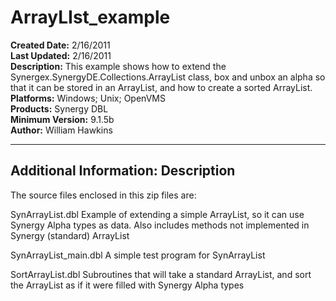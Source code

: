 # ArrayLIst_example<br />
**Created Date:** 2/16/2011<br />
**Last Updated:** 2/16/2011<br />
**Description:** This example shows how to extend the Synergex.SynergyDE.Collections.ArrayList class, box and unbox an alpha so that it can be stored in an ArrayList, and how to create a sorted ArrayList.<br />
**Platforms:** Windows; Unix; OpenVMS<br />
**Products:** Synergy DBL<br />
**Minimum Version:** 9.1.5b<br />
**Author:** William Hawkins
<hr>

**Additional Information:** Description
-----------

The source files enclosed in this zip files are:

SynArrayList.dbl
Example of extending a simple ArrayList, so it can use Synergy Alpha types as
data. Also includes methods not implemented in Synergy (standard) ArrayList

SynArrayList_main.dbl
A simple test program for SynArrayList

SortArrayList.dbl
Subroutines that will take a standard ArrayList, and sort the ArrayList as if
it were filled with Synergy Alpha types
